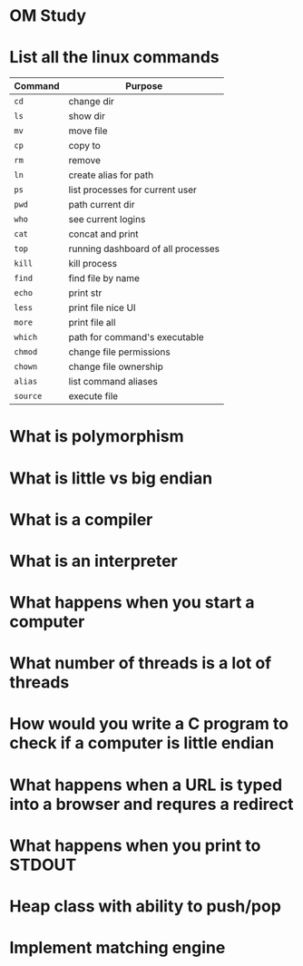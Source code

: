 # OM Study

# List all the linux commands

| Command | Purpose |
| --- | --- |
| `cd` | change dir |
| `ls` | show dir | 
| `mv` | move file |
| `cp` | copy to |
| `rm` | remove |
| `ln` | create alias for path |
| `ps` | list processes for current user |
| `pwd` | path current dir |
| `who` | see current logins |
| `cat` | concat and print |
| `top` | running dashboard of all processes |
| `kill` | kill process |
| `find` | find file by name |
| `echo` | print str |
| `less` | print file nice UI |
| `more` | print file all |
| `which` | path for command's executable |
| `chmod` | change file permissions |
| `chown` | change file ownership |
| `alias` | list command aliases |
| `source` | execute file |


# What is polymorphism

# What is little vs big endian

# What is a compiler

# What is an interpreter

# What happens when you start a computer

# What number of threads is a lot of threads

# How would you write a C program to check if a computer is little endian

# What happens when a URL is typed into a browser and requres a redirect

# What happens when you print to STDOUT

# Heap class with ability to push/pop

# Implement matching engine
